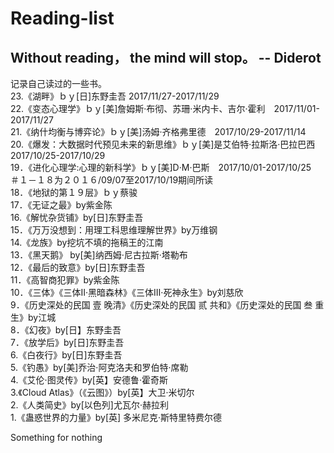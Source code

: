 # Reading-list
## Without reading， the mind will stop。 -- Diderot
记录自己读过的一些书。</br>
23.《湖畔》ｂｙ[日]东野圭吾 2017/11/27-2017/11/29</br>
22.《变态心理学》ｂｙ[美]詹姆斯·布彻、苏珊·米内卡、吉尔·霍利　2017/11/01-2017/11/27</br>
21.《纳什均衡与博弈论》ｂｙ[美]汤姆·齐格弗里德　2017/10/29-2017/11/14</br>
20.《爆发：大数据时代预见未来的新思维》ｂｙ[美]是艾伯特·拉斯洛·巴拉巴西　2017/10/25-2017/10/29</br>
19．《进化心理学:心理的新科学》ｂｙ[美]D·M·巴斯　2017/10/01-2017/10/25</br>
＃１－１８为２０１６/09/07至2017/10/19期间所读</br>
18．《地狱的第１９层》ｂｙ蔡骏</br>
17．《无证之最》by紫金陈</br>
16.《解忧杂货铺》by[日]东野圭吾</br>
15．《万万没想到：用理工科思维理解世界》by万维钢</br>
14.《龙族》by挖坑不填的拖稿王的江南</br>
13．《黑天鹅》 by[美]纳西姆·尼古拉斯·塔勒布</br>
12．《最后的致意》by[日]东野圭吾</br>
11．《高智商犯罪》by紫金陈</br>
10．《三体》《三体Ⅱ·黑暗森林》《三体Ⅲ·死神永生》by刘慈欣</br>
9．《历史深处的民国 壹 晚清》《历史深处的民国 贰 共和》《历史深处的民国 叁 重生》by江城</br>
8．《幻夜》by[日】东野圭吾</br>
7．《放学后》by[日]东野圭吾</br>
6.《白夜行》by[日]东野圭吾</br>
5.《钓愚》by[美]乔治·阿克洛夫和罗伯特·席勒</br>
4.《艾伦·图灵传》by[英】安德鲁·霍奇斯</br>
3.《Cloud Atlas》（《云图》）by[英】大卫·米切尔</br>
2.《人类简史》by[以色列]尤瓦尔·赫拉利</br>
1.《蛊惑世界的力量》by[英] 多米尼克·斯特里特费尔德</br>

Something for nothing
